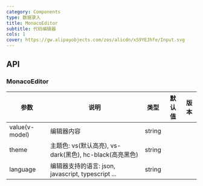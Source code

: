 ```yaml
---
category: Components
type: 数据录入
title: MonacoEditor
subtitle: 代码编辑器
cols: 1
cover: https://gw.alipayobjects.com/zos/alicdn/xS9YEJhfe/Input.svg
---
```


## API

### MonacoEditor

| 参数 | 说明 | 类型 | 默认值 | 版本 |
| --- | --- | --- | --- | --- |
| value(v-model) | 编辑器内容 | string |  |  |
| theme | 主题色: vs(默认高亮), vs-dark(黑色), hc-black(高亮黑色) | string |  |  |
| language | 编辑器支持的语言: json, javascript, typescript ... | string |  |  |

